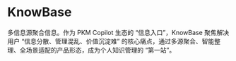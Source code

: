 # KnowBase
多信息源聚合信息。作为 PKM Copilot 生态的 “信息入口”，KnowBase 聚焦解决用户 “信息分散、管理混乱、价值沉淀难” 的核心痛点，通过多源聚合、智能整理、全场景适配的产品形态，成为个人知识管理的 “第一站”。
